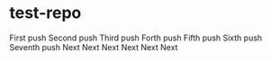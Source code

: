 # test-repo

First push
Second push
Third push
Forth push
Fifth push
Sixth push
Seventh push
Next
Next
Next
Next
Next
Next
